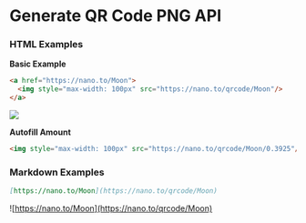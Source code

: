 # Generate QR Code PNG API

### HTML Examples

**Basic Example**


```html
<a href="https://nano.to/Moon">
  <img style="max-width: 100px" src="https://nano.to/qrcode/Moon"/>
</a>
```

<img style="max-width: 100px" src="https://nano.to/qrcode/Moon"/>


**Autofill Amount**


```html
<img style="max-width: 100px" src="https://nano.to/qrcode/Moon/0.3925"/>
```


### Markdown Examples


```markdown
[https://nano.to/Moon](https://nano.to/qrcode/Moon)
```

![https://nano.to/Moon](https://nano.to/qrcode/Moon)



